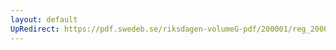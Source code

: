 ```yaml
---
layout: default
UpRedirect: https://pdf.swedeb.se/riksdagen-volumeG-pdf/200001/reg_200001/reg_200001_0141.pdf
---
```

